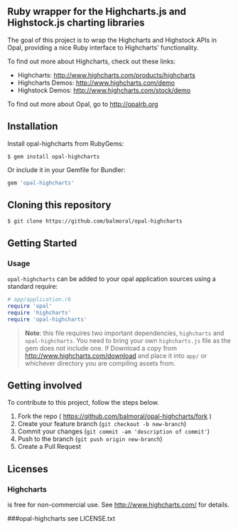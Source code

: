 ## Ruby wrapper for the Highcharts.js and Highstock.js charting libraries

The goal of this project is to wrap the Highcharts and Highstock APIs in Opal, providing a nice Ruby interface to Highcharts' functionality.

To find out more about Highcharts, check out these links:

* Highcharts: http://www.highcharts.com/products/highcharts
* Highcharts Demos: http://www.highcharts.com/demo
* Highstock Demos: http://www.highcharts.com/stock/demo

To find out more about Opal, go to http://opalrb.org

## Installation

Install opal-highcharts from RubyGems:

```
$ gem install opal-highcharts
```

Or include it in your Gemfile for Bundler:

```ruby
gem 'opal-highcharts'
```

## Cloning this repository

```
$ git clone https://github.com/balmoral/opal-highcharts
```

## Getting Started

### Usage

`opal-highcharts` can be added to your opal application sources using a standard require:

```ruby
# app/application.rb
require 'opal'
require 'highcharts'
require 'opal-highcharts'
```

> **Note**: this file requires two important dependencies, `highcharts` and `opal-highcharts`.
> You need to bring your own `highcharts.js` file as the gem does not include one. If
> Download a copy from http://www.highcharts.com/download and place
> it into `app/` or whichever directory you are compiling assets from. 

## Getting involved

To contribute to this project, follow the steps below.

1. Fork the repo ( https://github.com/balmoral/opal-highcharts/fork )
2. Create your feature branch (`git checkout -b new-branch`)
3. Commit your changes (`git commit -am 'description of commit'`)
4. Push to the branch (`git push origin new-branch`)
5. Create a Pull Request

## Licenses

### Highcharts
is free for non-commercial use. See http://www.highcharts.com/ for details.

###opal-highcharts 
  see LICENSE.txt


